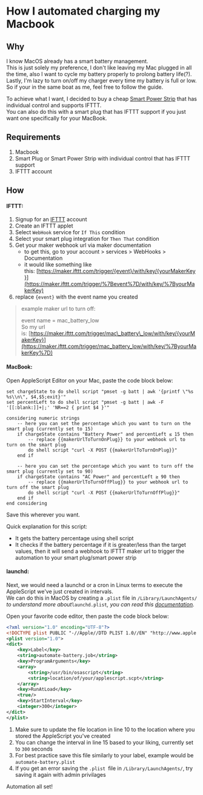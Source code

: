 # How I automated charging my Macbook

## Why

I know MacOS already has a smart battery management.<br>
This is just solely my preference, I don't like leaving my Mac plugged in all the time, also I want to cycle my battery properly to prolong battery life(?).<br>
Lastly, I'm lazy to turn on/off my charger every time my battery is full or low.<br>
So if your in the same boat as me, feel free to follow the guide.

To achieve what I want, I decided to buy a cheap [Smart Power Strip](https://www.lazada.com.ph/products/joylab-wifi-smart-power-stripwifi-smart-socket-with-overload-protection-with-4-ac-outlets-and-4-usb-31a-no-hub-required-works-with-smart-lifetuya-amazon-alexa-and-google-home-i874650801-s2776138630.html) that has individual control and supports IFTTT.<br>
You can also do this with a smart plug that has IFTTT support if you just want one specifically for your MacBook.

## Requirements
1. Macbook
2. Smart Plug or Smart Power Strip with individual control that has IFTTT support
3. IFTTT account

## How
#### IFTTT:

1. Signup for an [IFTTT](https://ifttt.com) account
2. Create an IFTTT applet
3. Select `WebHook` service for `If This` condition
4. Select your smart plug integration for `Then That` condition
5. Get your maker webhook url via maker documentation
    * to get this, go to your account > services > WebHooks > Documentation
    * it would like something like this: [https://maker.ifttt.com/trigger/{event}/with/key/{yourMakerKey}](https://maker.ifttt.com/trigger/%7Bevent%7D/with/key/%7ByourMakerKey)
6. replace `{event}` with the event name you created

> example maker url to turn off:
> 
> event name = mac\_battery\_low<br>
> So my url is: [https://maker.ifttt.com/trigger/mac\_battery\_low/with/key/{yourMakerKey}](https://maker.ifttt.com/trigger/mac_battery_low/with/key/%7ByourMakerKey%7D)


#### MacBook:

Open AppleScript Editor on your Mac, paste the code block below:
``` applescript
set chargeState to do shell script "pmset -g batt | awk '{printf \"%s %s\\n\", $4,$5;exit}'"
set percentLeft to do shell script "pmset -g batt | awk -F '[[:blank:]]+|;' 'NR==2 { print $4 }'"

considering numeric strings
    -- here you can set the percentage which you want to turn on the smart plug (currently set to 15)
	if chargeState contains "Battery Power" and percentLeft ≤ 15 then
        -- replace {{makerUrlToTurnOnPlug}} to your webhook url to turn on the smart plug
	    do shell script "curl -X POST {{makerUrlToTurnOnPlug}}"
	end if

	-- here you can set the percentage which you want to turn off the smart plug (currently set to 90)
	if chargeState contains "AC Power" and percentLeft ≥ 90 then
        -- replace {{makerUrlToTurnOffPlug}} to your webhook url to turn off the smart plug
	    do shell script "curl -X POST {{makerUrlToTurnOffPlug}}"
	end if
end considering
```
Save this wherever you want.

Quick explanation for this script:
- It gets the battery percentage using shell script
- It checks if the battery percentage if it is greater/less than the target values, then it will send a webhook to IFTTT maker url to trigger the automation to your smart plug/smart power strip

#### launchd:
Next, we would need a launchd or a cron in Linux terms to execute the AppleScript we've just created in intervals.<br>
We can do this in MacOS by creating a `.plist` file in `/Library/LaunchAgents/`<br>
*to understand more about*`launchd.plist`*, you can read this [documentation](https://www.manpagez.com/man/5/launchd.plist/).*

Open your favorite code editor, then paste the code block below:
``` xml
<?xml version="1.0" encoding="UTF-8"?>
<!DOCTYPE plist PUBLIC "-//Apple//DTD PLIST 1.0//EN" "http://www.apple.com/DTDs/PropertyList-1.0.dtd">
<plist version="1.0">
<dict>
    <key>Label</key>
    <string>automate-battery.job</string>
    <key>ProgramArguments</key>
    <array>
        <string>/usr/bin/osascript</string>
        <string>location/of/your/applescript.scpt</string>
    </array>
    <key>RunAtLoad</key>
    <true/>
    <key>StartInterval</key>
    <integer>300</integer>
</dict>
</plist>
```
1. Make sure to update the file location in line 10 to the location where you stored the AppleScript you've created
2. You can change the interval in line 15 based to your liking, currently set to `300` seconds
3. For best practice save this file similarly to your label, example would be `automate-battery.plist`
4. If you get an error saving the `.plist `file in `/Library/LaunchAgents/`, try saving it again with admin privilages

Automation all set!
